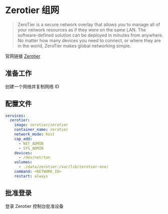 # Zerotier 组网

> ZeroTier is a secure network overlay that allows you to manage all of your network resources as if they were on the same LAN. The software-defined solution can be deployed in minutes from anywhere. No matter how many devices you need to connect, or where they are in the world, ZeroTier makes global networking simple.

官网链接 [Zerotier](https://www.zerotier.com/)

## 准备工作

创建一个网络并复制网络 ID

## 配置文件

```yml title='docker-compose.yml'
services:
  zerotier:
    image: zerotier/zerotier
    container_name: zerotier
    network_mode: host
    cap_add:
      - NET_ADMIN
      - SYS_ADMIN
    devices:
      - /dev/net/tun
    volumes:
      - ./data/zerotier:/var/lib/zerotier-one/
    command: <NETWORK_ID>
    restart: always
```

## 批准登录

登录 Zerotier 控制台批准设备
